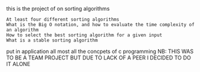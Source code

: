 this is the project of on sorting algorithms

    At least four different sorting algorithms
    What is the Big O notation, and how to evaluate the time complexity of an algorithm
    How to select the best sorting algorithm for a given input
    What is a stable sorting algorithm

   put in application all most all the concpets of c programming
        NB: THIS WAS TO BE A TEAM PROJECT BUT DUE TO LACK OF A PEER I DECIDED TO DO IT ALONE
